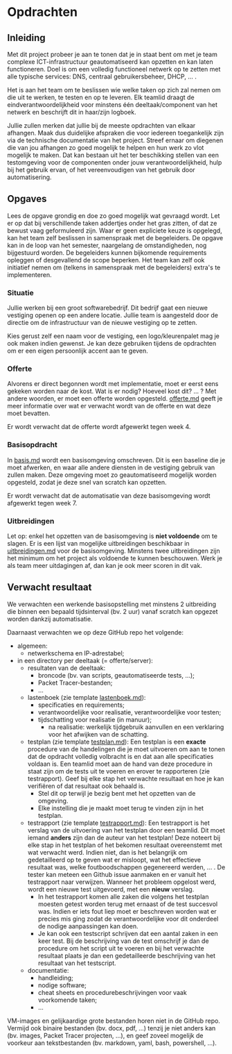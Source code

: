 # Opdrachten

## Inleiding

Met dit project probeer je aan te tonen dat je in staat bent om met je team complexe ICT-infrastructuur geautomatiseerd kan opzetten en kan laten functioneren. Doel is om een volledig functioneel netwerk op te zetten met alle typische services: DNS, centraal gebruikersbeheer, DHCP, ... .

Het is aan het team om te beslissen wie welke taken op zich zal nemen om die uit te werken, te testen en op te leveren. Elk teamlid draagt de eindverantwoordelijkheid voor minstens één deeltaak/component van het netwerk en beschrijft dit in haar/zijn logboek.

Jullie zullen merken dat jullie bij de meeste opdrachten van elkaar afhangen. Maak dus duidelijke afspraken die voor iedereen toegankelijk zijn via de technische documentatie van het project. Streef ernaar om diegenen die van jou afhangen zo goed mogelijk te helpen en hun werk zo vlot mogelijk te maken. Dat kan bestaan uit het ter beschikking stellen van een testomgeving voor de componenten onder jouw verantwoordelijkheid, hulp bij het gebruik ervan, of het vereenvoudigen van het gebruik door automatisering.

## Opgaves

Lees de opgave grondig en doe zo goed mogelijk wat gevraagd wordt. Let er op dat bij verschillende taken addertjes onder het gras zitten, of dat ze bewust vaag geformuleerd zijn. Waar er geen expliciete keuze is opgelegd, kan het team zelf beslissen in samenspraak met de begeleiders. De opgave kan in de loop van het semester, naargelang de omstandigheden, nog bijgestuurd worden. De begeleiders kunnen bijkomende requirements opleggen of desgevallend de scope beperken. Het team kan zelf ook initiatief nemen om (telkens in samenspraak met de begeleiders) extra's te implementeren.

### Situatie

Jullie werken bij een groot softwarebedrijf. Dit bedrijf gaat een nieuwe vestiging openen op een andere locatie. Jullie team is aangesteld door de directie om de infrastructuur van de nieuwe vestiging op te zetten.

Kies gerust zelf een naam voor de vestiging, een logo/kleurenpalet mag je ook maken indien gewenst. Je kan deze gebruiken tijdens de opdrachten om er een eigen persoonlijk accent aan te geven.

### Offerte

Alvorens er direct begonnen wordt met implementatie, moet er eerst eens gekeken worden naar de kost. Wat is er nodig? Hoeveel kost dit? ... ? Met andere woorden, er moet een offerte worden opgesteld. [offerte.md](./offerte.md) geeft je meer informatie over wat er verwacht wordt van de offerte en wat deze moet bevatten.

Er wordt verwacht dat de offerte wordt afgewerkt tegen week 4.

### Basisopdracht

In [basis.md](./basis.md) wordt een basisomgeving omschreven. Dit is een baseline die je moet afwerken, en waar alle andere diensten in de vestiging gebruik van zullen maken. Deze omgeving moet zo geautomatiseerd mogelijk worden opgesteld, zodat je deze snel van scratch kan opzetten.

Er wordt verwacht dat de automatisatie van deze basisomgeving wordt afgewerkt tegen week 7.

### Uitbreidingen

Let op: enkel het opzetten van de basisomgeving is **niet voldoende** om te slagen. Er is een lijst van mogelijke uitbreidingen beschikbaar in [uitbreidingen.md](./uitbreidingen.md) voor de basisomgeving. Minstens twee uitbreidingen zijn het minimum om het project als voldoende te kunnen beschouwen. Werk je als team meer uitdagingen af, dan kan je ook meer scoren in dit vak.

## Verwacht resultaat

We verwachten een werkende basisopstelling met minstens 2 uitbreiding die binnen een bepaald tijdsinterval (bv. 2 uur) vanaf scratch kan opgezet worden dankzij automatisatie.

Daarnaast verwachten we op deze GitHub repo het volgende:

- algemeen:
  - netwerkschema en IP-adrestabel;
- in een directory per deeltaak (= offerte/server):
  - resultaten van de deeltaak:
    - broncode (bv. van scripts, geautomatiseerde tests, ...);
    - Packet Tracer-bestanden;
    - ...
  - lastenboek (zie template [lastenboek.md](./templates/lastenboek.md)):
    - specificaties en requirements;
    - verantwoordelijke voor realisatie, verantwoordelijke voor testen;
    - tijdschatting voor realisatie (in manuur);
      - na realisatie: werkelijk tijdgebruik aanvullen en een verklaring voor het afwijken van de schatting.
  - testplan (zie template [testplan.md](./templates/testplan.md)): Een testplan is een **exacte** procedure van de handelingen die je moet uitvoeren om aan te tonen dat de opdracht volledig volbracht is en dat aan alle specificaties voldaan is. Een teamlid moet aan de hand van deze procedure in staat zijn om de tests uit te voeren en erover te rapporteren (zie testrapport). Geef bij elke stap het verwachte resultaat en hoe je kan verifiëren of dat resultaat ook behaald is.
    - Stel dit op terwijl je bezig bent met het opzetten van de omgeving.
    - Elke instelling die je maakt moet terug te vinden zijn in het testplan.
  - testrapport (zie template [testrapport.md](./templates/testrapport.md)): Een testrapport is het verslag van de uitvoering van het testplan door een teamlid. Dit moet iemand **anders** zijn dan de auteur van het testplan! Deze noteert bij elke stap in het testplan of het bekomen resultaat overeenstemt met wat verwacht werd. Indien niet, dan is het belangrijk om gedetailleerd op te geven wat er misloopt, wat het effectieve resultaat was, welke foutboodschappen gegenereerd werden, ... . De tester kan meteen een Github issue aanmaken en er vanuit het testrapport naar verwijzen. Wanneer het probleem opgelost werd, wordt een nieuwe test uitgevoerd, met een **nieuw** verslag.
    - In het testrapport komen alle zaken die volgens het testplan moesten getest worden terug met ernaast of de test succesvol was. Indien er iets fout liep moet er beschreven worden wat er precies mis ging zodat de verantwoordelijke voor dit onderdeel de nodige aanpassingen kan doen.
    - Je kan ook een testscript schrijven dat een aantal zaken in een keer test. Bij de beschrijving van de test omschrijf je dan de procedure om het script uit te voeren en bij het verwachte resultaat plaats je dan een gedetailleerde beschrijving van het resultaat van het testscript.
  - documentatie:
    - handleiding;
    - nodige software;
    - cheat sheets en procedurebeschrijvingen voor vaak voorkomende taken;
    - ...

VM-images en gelijkaardige grote bestanden horen niet in de GitHub repo. Vermijd ook binaire bestanden (bv. docx, pdf, ...) tenzij je niet anders kan (bv. images, Packet Tracer projecten, ...), en geef zoveel mogelijk de voorkeur aan tekstbestanden (bv. markdown, yaml, bash, powershell, ...).
